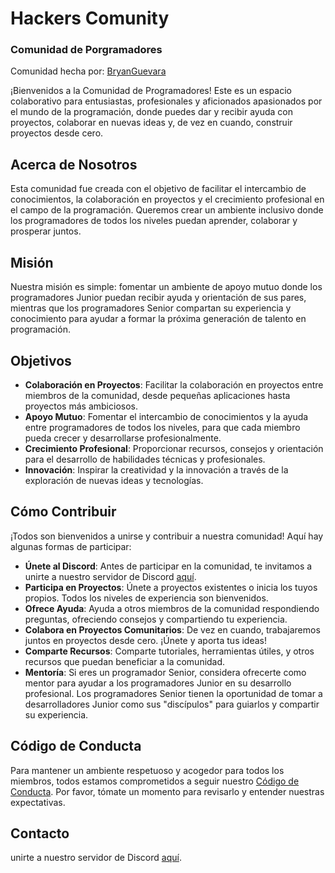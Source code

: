 # Hackers Comunity
### Comunidad de Porgramadores

Comunidad hecha por: [BryanGuevara](https://github.com/BryanGuevara)

¡Bienvenidos a la Comunidad de Programadores! Este es un espacio colaborativo para entusiastas, profesionales y aficionados apasionados por el mundo de la programación, donde puedes dar y recibir ayuda con proyectos, colaborar en nuevas ideas y, de vez en cuando, construir proyectos desde cero.

## Acerca de Nosotros

Esta comunidad fue creada con el objetivo de facilitar el intercambio de conocimientos, la colaboración en proyectos y el crecimiento profesional en el campo de la programación. Queremos crear un ambiente inclusivo donde los programadores de todos los niveles puedan aprender, colaborar y prosperar juntos.

## Misión

Nuestra misión es simple: fomentar un ambiente de apoyo mutuo donde los programadores Junior puedan recibir ayuda y orientación de sus pares, mientras que los programadores Senior compartan su experiencia y conocimiento para ayudar a formar la próxima generación de talento en programación.

## Objetivos

- **Colaboración en Proyectos**: Facilitar la colaboración en proyectos entre miembros de la comunidad, desde pequeñas aplicaciones hasta proyectos más ambiciosos.
- **Apoyo Mutuo**: Fomentar el intercambio de conocimientos y la ayuda entre programadores de todos los niveles, para que cada miembro pueda crecer y desarrollarse profesionalmente.
- **Crecimiento Profesional**: Proporcionar recursos, consejos y orientación para el desarrollo de habilidades técnicas y profesionales.
- **Innovación**: Inspirar la creatividad y la innovación a través de la exploración de nuevas ideas y tecnologías.

## Cómo Contribuir

¡Todos son bienvenidos a unirse y contribuir a nuestra comunidad! Aquí hay algunas formas de participar:

- **Únete al Discord**: Antes de participar en la comunidad, te invitamos a unirte a nuestro servidor de Discord [aquí](https://discord.com/invite/SkXGzRV5Ft).
- **Participa en Proyectos**: Únete a proyectos existentes o inicia los tuyos propios. Todos los niveles de experiencia son bienvenidos.
- **Ofrece Ayuda**: Ayuda a otros miembros de la comunidad respondiendo preguntas, ofreciendo consejos y compartiendo tu experiencia.
- **Colabora en Proyectos Comunitarios**: De vez en cuando, trabajaremos juntos en proyectos desde cero. ¡Únete y aporta tus ideas!
- **Comparte Recursos**: Comparte tutoriales, herramientas útiles, y otros recursos que puedan beneficiar a la comunidad.
- **Mentoría**: Si eres un programador Senior, considera ofrecerte como mentor para ayudar a los programadores Junior en su desarrollo profesional. Los programadores Senior tienen la oportunidad de tomar a desarrolladores Junior como sus "discípulos" para guiarlos y compartir su experiencia.

## Código de Conducta

Para mantener un ambiente respetuoso y acogedor para todos los miembros, todos estamos comprometidos a seguir nuestro [Código de Conducta](Markdown/CODIGO_DE_CONDUCTA.md). Por favor, tómate un momento para revisarlo y entender nuestras expectativas.

## Contacto

unirte a nuestro servidor de Discord [aquí](https://discord.com/invite/SkXGzRV5Ft).
